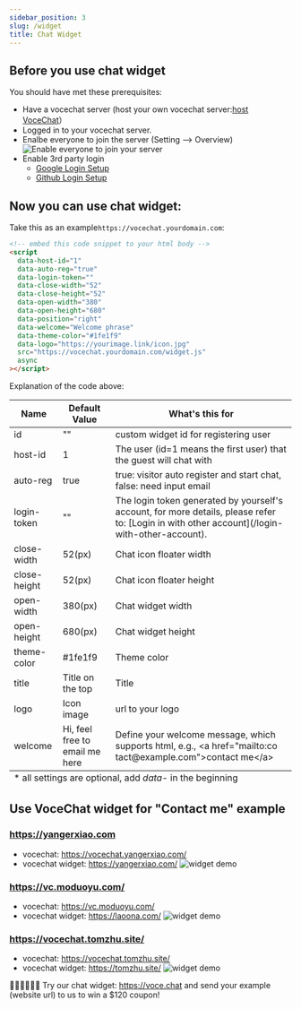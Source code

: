 ```yaml
---
sidebar_position: 3
slug: /widget
title: Chat Widget
---
```


## Before you use chat widget

You should have met these prerequisites:

- Have a vocechat server (host your own vocechat server:[host VoceChat](/install)）
- Logged in to your vocechat server.
- Enalbe everyone to join the server (Setting --> Overview)
  ![Enable everyone to join your server](image/setting.reg.everyone.png)
- Enable 3rd party login
  - [Google Login Setup](/setting/third_login/login-google)
  - [Github Login Setup](/setting/third_login/login-github)

## Now you can use chat widget:

Take this as an example`https://vocechat.yourdomain.com`:

```html
<!-- embed this code snippet to your html body -->
<script
  data-host-id="1"
  data-auto-reg="true"
  data-login-token=""
  data-close-width="52"
  data-close-height="52"
  data-open-width="380"
  data-open-height="680"
  data-position="right"
  data-welcome="Welcome phrase"
  data-theme-color="#1fe1f9"
  data-logo="https://yourimage.link/icon.jpg"
  src="https://vocechat.yourdomain.com/widget.js"
  async
></script>
```

Explanation of the code above:

<table >
<thead >
  <tr><th scope="col">Name</th><th scope="col"  >Default Value</th><th scope="col"  >What's this for</th></tr>
</thead>
<tbody>
 <tr ><td >id</td><td >""</td><td >custom widget id for registering user</td></tr>
  <tr ><td >host-id</td><td >1</td><td >The user (id=1 means the first user) that the guest will chat with</td></tr>
  <tr ><td >auto-reg</td><td >true</td><td >true: visitor auto register and start chat, false: need input email</td></tr>
  <tr ><td >login-token</td><td >""</td><td >The login token generated by yourself's account, for more details, please refer to: [Login in with other account](/login-with-other-account).</td></tr>
  <tr ><td >close-width</td><td >52(px)</td><td >Chat icon floater width</td></tr>
  <tr ><td >close-height</td><td >52(px)</td><td >Chat icon floater height</td></tr>
  <tr ><td >open-width</td><td >380(px)</td><td >Chat widget width</td></tr>
  <tr ><td >open-height</td><td >680(px)</td><td >Chat widget height</td></tr>
  <tr ><td >theme-color</td><td >#1fe1f9</td><td >Theme color</td></tr>
  <tr ><td >title</td><td >Title on the top</td><td >Title</td></tr>
  <tr ><td >logo</td><td >Icon image</td><td >url to your logo</td></tr>
  <tr ><td >welcome</td><td >Hi, feel free to email me here</td><td >Define your welcome message, which supports html, e.g., &lt;a href="mailto:co
tact@example.com"&gt;contact me&lt;/a&gt;</td></tr>
</tbody>
  <tfoot >
  <tr><td colSpan="3">* all settings are optional, add <i >data-</i> in the beginning</td></tr>
</tfoot>
</table>

## Use VoceChat widget for "Contact me" example

### https://yangerxiao.com

- vocechat: https://vocechat.yangerxiao.com/
- vocechat widget: https://yangerxiao.com/
  ![widget demo](image/widget.demo.tristan.jpeg)

### https://vc.moduoyu.com/

- vocechat: https://vc.moduoyu.com/
- vocechat widget: https://laoona.com/
  ![widget demo](image/widget.demo.shilei.png)

### https://vocechat.tomzhu.site/

- vocechat: https://vocechat.tomzhu.site/
- vocechat widget: https://tomzhu.site/
  ![widget demo](image/widget.demo.tom.png)

👏🏻👏🏻👏🏻
Try our chat widget: https://voce.chat and send your example (website url) to us to win a $120 coupon!
